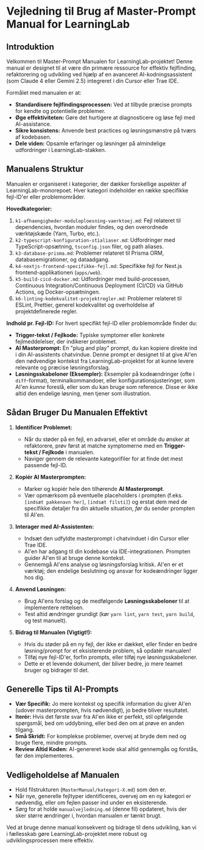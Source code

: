 # Vejledning til Brug af Master-Prompt Manual for LearningLab

## Introduktion

Velkommen til Master-Prompt Manualen for LearningLab-projektet! Denne manual er designet til at være din primære ressource for effektiv fejlfinding, refaktorering og udvikling ved hjælp af en avanceret AI-kodningsassistent (som Claude 4 eller Gemini 2.5) integreret i din Cursor eller Trae IDE.

Formålet med manualen er at:

- **Standardisere fejlfindingsprocessen:** Ved at tilbyde præcise prompts for kendte og potentielle problemer.
- **Øge effektiviteten:** Gøre det hurtigere at diagnosticere og løse fejl med AI-assistance.
- **Sikre konsistens:** Anvende best practices og løsningsmønstre på tværs af kodebasen.
- **Dele viden:** Opsamle erfaringer og løsninger på almindelige udfordringer i LearningLab-stakken.

## Manualens Struktur

Manualen er organiseret i kategorier, der dækker forskellige aspekter af LearningLab-monorepoet. Hver kategori indeholder en række specifikke fejl-ID'er eller problemområder.

**Hovedkategorier:**

1.  `k1-afhaengigheder-moduloploesning-vaerktoej.md`: Fejl relateret til dependencies, hvordan moduler findes, og den overordnede værktøjskæde (Yarn, Turbo, etc.).
2.  `k2-typescript-konfiguration-stialiaser.md`: Udfordringer med TypeScript-opsætning, `tsconfig.json` filer, og path aliases.
3.  `k3-database-prisma.md`: Problemer relateret til Prisma ORM, databasemigrationer, og dataadgang.
4.  `k4-nextjs-frontend-specifikke-fejl.md`: Specifikke fejl for Next.js frontend-applikationen (`apps/web`).
5.  `k5-build-cicd-docker.md`: Udfordringer med build-processen, Continuous Integration/Continuous Deployment (CI/CD) via GitHub Actions, og Docker-opsætningen.
6.  `k6-linting-kodekvalitet-projektregler.md`: Problemer relateret til ESLint, Prettier, generel kodekvalitet og overholdelse af projektdefinerede regler.

**Indhold pr. Fejl-ID:**
For hvert specifikt fejl-ID eller problemområde finder du:

- **Trigger-tekst / Fejlkode:** Typiske symptomer eller konkrete fejlmeddelelser, der indikerer problemet.
- **AI Masterprompt:** En "plug and play" prompt, du kan kopiere direkte ind i din AI-assistents chatvindue. Denne prompt er designet til at give AI'en den nødvendige kontekst fra LearningLab-projektet for at kunne levere relevante og præcise løsningsforslag.
- **Løsningsskabeloner (Eksempler):** Eksempler på kodeændringer (ofte i `diff`-format), terminalkommandoer, eller konfigurationsjusteringer, som AI'en _kunne_ foreslå, eller som du kan bruge som reference. Disse er ikke altid den endelige løsning, men tjener som illustration.

## Sådan Bruger Du Manualen Effektivt

1.  **Identificer Problemet:**

    - Når du støder på en fejl, en advarsel, eller et område du ønsker at refaktorere, prøv først at matche symptomerne med en **Trigger-tekst / Fejlkode** i manualen.
    - Naviger gennem de relevante kategorifiler for at finde det mest passende fejl-ID.

2.  **Kopiér AI Masterprompten:**

    - Marker og kopiér hele den tilhørende **AI Masterprompt**.
    - Vær opmærksom på eventuelle placeholders i prompten (f.eks. `[indsæt pakkenavn her]`, `[indsæt filsti]`) og erstat dem med de specifikke detaljer fra din aktuelle situation, _før_ du sender prompten til AI'en.

3.  **Interager med AI-Assistenten:**

    - Indsæt den udfyldte masterprompt i chatvinduet i din Cursor eller Trae IDE.
    - AI'en har adgang til din kodebase via IDE-integrationen. Prompten guider AI'en til at bruge denne kontekst.
    - Gennemgå AI'ens analyse og løsningsforslag kritisk. AI'en er et værktøj; den endelige beslutning og ansvar for kodeændringer ligger hos dig.

4.  **Anvend Løsningen:**

    - Brug AI'ens forslag og de medfølgende **Løsningsskabeloner** til at implementere rettelsen.
    - Test altid ændringer grundigt (kør `yarn lint`, `yarn test`, `yarn build`, og test manuelt).

5.  **Bidrag til Manualen (Vigtigt!):**
    - Hvis du støder på en ny fejl, der ikke er dækket, eller finder en bedre løsning/prompt for et eksisterende problem, så opdatér manualen!
    - Tilføj nye fejl-ID'er, forfin prompts, eller tilføj nye løsningsskabeloner.
    - Dette er et levende dokument, der bliver bedre, jo mere teamet bruger og bidrager til det.

## Generelle Tips til AI-Prompts

- **Vær Specifik:** Jo mere kontekst og specifik information du giver AI'en (udover masterprompten, hvis nødvendigt), jo bedre bliver resultatet.
- **Iterér:** Hvis det første svar fra AI'en ikke er perfekt, stil opfølgende spørgsmål, bed om uddybning, eller bed den om at prøve en anden tilgang.
- **Små Skridt:** For komplekse problemer, overvej at bryde dem ned og bruge flere, mindre prompts.
- **Review Altid Koden:** AI-genereret kode skal altid gennemgås og forstås, før den implementeres.

## Vedligeholdelse af Manualen

- Hold filstrukturen (`MasterManual/kategori-X.md`) som den er.
- Når nye, generelle fejltyper identificeres, overvej om en ny kategori er nødvendig, eller om fejlen passer ind under en eksisterende.
- Sørg for at holde `manualvejledning.md` (denne fil) opdateret, hvis der sker større ændringer i, hvordan manualen er tænkt brugt.

Ved at bruge denne manual konsekvent og bidrage til dens udvikling, kan vi i fællesskab gøre LearningLab-projektet mere robust og udviklingsprocessen mere effektiv.
